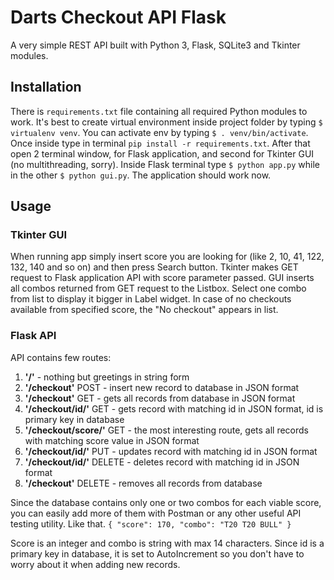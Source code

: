 # Darts Checkout API Flask
A very simple REST API built with Python 3, Flask, SQLite3 and Tkinter modules.

## Installation
There is `requirements.txt` file containing all required Python modules to work. It's best to create virtual environment inside project folder by typing `$ virtualenv venv`. You can activate env by typing `$ . venv/bin/activate`. Once inside type in terminal `pip install -r requirements.txt`.
After that open 2 terminal window, for Flask application, and second for Tkinter GUI (no multithreading, sorry). Inside Flask terminal type `$ python app.py` while in the other `$ python gui.py`. The application should work now.

## Usage
### Tkinter GUI
When running app simply insert score you are looking for (like 2, 10, 41, 122, 132, 140 and so on) and then press Search button. Tkinter makes GET request to Flask application API with score parameter passed. GUI inserts all combos returned from GET request to the Listbox. Select one combo from list to display it bigger in Label widget. In case of no checkouts available from specified score, the "No checkout" appears in list.
### Flask API
API contains few routes: 
1. **'/'** - nothing but greetings in string form
2. **'/checkout'** POST - insert new record to database in JSON format
3. **'/checkout'** GET - gets all records from database in JSON format
4. **'/checkout/id/<id>'** GET - gets record with matching id in JSON format, id is primary key in database
5. **'/checkout/score/<score>'** GET - the most interesting route, gets all records with matching score value in JSON format
6. **'/checkout/id/<id>'** PUT - updates record with matching id in JSON format
7. **'/checkout/id/<id>'** DELETE - deletes record with matching id in JSON format
8. **'/checkout'** DELETE - removes all records from database
  
Since the database contains only one or two combos for each viable score, you can easily add more of them with Postman or any other useful API testing utility.
Like that.
`{
  "score": 170,
  "combo": "T20 T20 BULL"
}`

Score is an integer and combo is string with max 14 characters. Since id is a primary key in database, it is set to AutoIncrement so you don't have to worry about it when adding new records.
